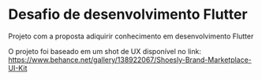 # Desafio de desenvolvimento Flutter

Projeto com a proposta adiquirir conhecimento em desenvolvimento Flutter

O projeto foi baseado em um shot de UX disponível no link: https://www.behance.net/gallery/138922067/Shoesly-Brand-Marketplace-UI-Kit
